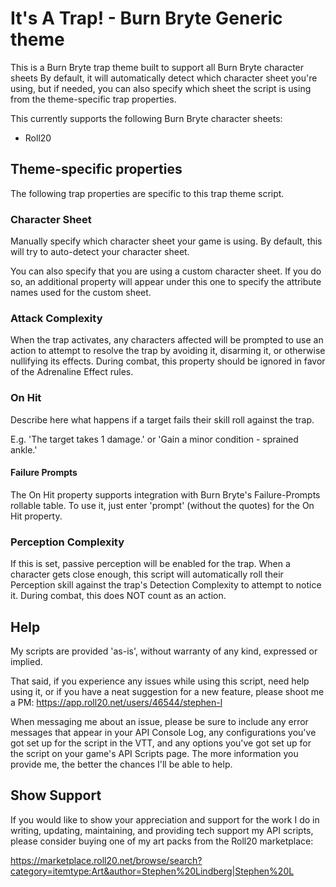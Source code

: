 # It's A Trap! - Burn Bryte Generic theme

This is a Burn Bryte trap theme built to support all Burn Bryte character sheets
By default, it will automatically detect which character sheet you're using,
but if needed, you can also specify which sheet the script is using from the
theme-specific trap properties.

This currently supports the following Burn Bryte character sheets:

* Roll20

## Theme-specific properties
The following trap properties are specific to this trap theme script.

### Character Sheet
Manually specify which character sheet your game is using. By default, this
will try to auto-detect your character sheet.

You can also specify that you are using a custom character sheet. If you do so,
an additional property will appear under this one to specify the attribute
names used for the custom sheet.

### Attack Complexity
When the trap activates, any characters affected will be prompted to use an action
to attempt to resolve the trap by avoiding it, disarming it, or otherwise nullifying its effects.
During combat, this property should be ignored in favor of the Adrenaline Effect rules.

### On Hit
Describe here what happens if a target fails their skill roll against the trap.

E.g. 'The target takes 1 damage.' or 'Gain a minor condition - sprained ankle.'

#### Failure Prompts
The On Hit property supports integration with Burn Bryte's Failure-Prompts
rollable table. To use it, just enter 'prompt' (without the quotes) for the
On Hit property.

### Perception Complexity
If this is set, passive perception will be enabled for the trap.
When a character gets close enough, this script will automatically roll their
Perception skill against the trap's Detection Complexity to attempt to notice it.
During combat, this does NOT count as an action.

## Help

My scripts are provided 'as-is', without warranty of any kind, expressed or implied.

That said, if you experience any issues while using this script,
need help using it, or if you have a neat suggestion for a new feature,
please shoot me a PM:
https://app.roll20.net/users/46544/stephen-l

When messaging me about an issue, please be sure to include any error messages that
appear in your API Console Log, any configurations you've got set up for the
script in the VTT, and any options you've got set up for the script on your
game's API Scripts page. The more information you provide me, the better the
chances I'll be able to help.

## Show Support

If you would like to show your appreciation and support for the work I do in writing,
updating, maintaining, and providing tech support my API scripts,
please consider buying one of my art packs from the Roll20 marketplace:

https://marketplace.roll20.net/browse/search?category=itemtype:Art&author=Stephen%20Lindberg|Stephen%20L
